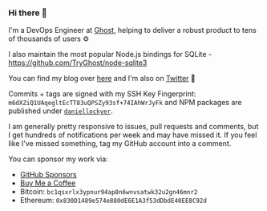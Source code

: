 ### Hi there 👋

I'm a DevOps Engineer at [Ghost](https://ghost.org), helping to deliver a robust product to tens of thousands of users :gear:

I also maintain the most popular Node.js bindings for SQLite - https://github.com/TryGhost/node-sqlite3

You can find my blog over [here](https://daniellockyer.com) and I'm also on [Twitter](https://twitter.com/daniellockyer) :star2:

Commits + tags are signed with my SSH Key Fingerprint: `m6dXZiQ1UAqegltEcTT83uQPSZy93sf+74IAhWrJyFk` and NPM packages are published under [`daniellockyer`](https://www.npmjs.com/~daniellockyer).

I am generally pretty responsive to issues, pull requests and comments, but I get hundreds of notifications per week and may have missed it. If you feel like I've missed something, tag my GitHub account into a comment.

You can sponsor my work via:

* [GitHub Sponsors](https://github.com/sponsors/daniellockyer)
* [Buy Me a Coffee](https://www.buymeacoffee.com/daniellockyer)
* Bitcoin: `bc1qsxrlx3ypnur94ap8n6wnvsatwk32u2gn46mnr2`
* Ethereum: `0x830D1489e574e880dE6E1A3f53dDbdE40EE8C92d`
